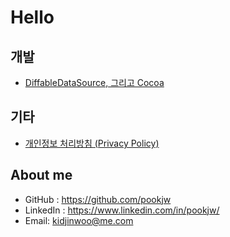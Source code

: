 # Hello

## 개발

- [DiffableDataSource, 그리고 Cocoa](Develop/DiffableDataSource-And-Cocoa/article.md)

## 기타

- [개인정보 처리방침 (Privacy Policy)](Privacy_Policy/index.md)

## About me

- GitHub : https://github.com/pookjw
- LinkedIn : https://www.linkedin.com/in/pookjw/
- Email: kidjinwoo@me.com
